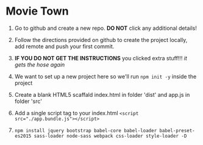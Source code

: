 # Movie Town

1. Go to github and create a new repo. **DO NOT** click any additional details!
2. Follow the directions provided on github to create the project locally, add remote and push your first commit.
3. **IF YOU DO NOT GET THE INSTRUCTIONS** you clicked extra stuff!!! _it gets the hose again_
3. We want to set up a new project here so we'll run ```npm init -y``` inside the project 
4. Create a blank HTML5 scaffald index.html in folder 'dist' and app.js in folder 'src'
5. Add a single script tag to your index.html 
```<script src="./app.bundle.js"></script>```


5. ```npm install jquery bootstrap babel-core babel-loader babel-preset-es2015 sass-loader node-sass webpack css-loader style-loader -D```